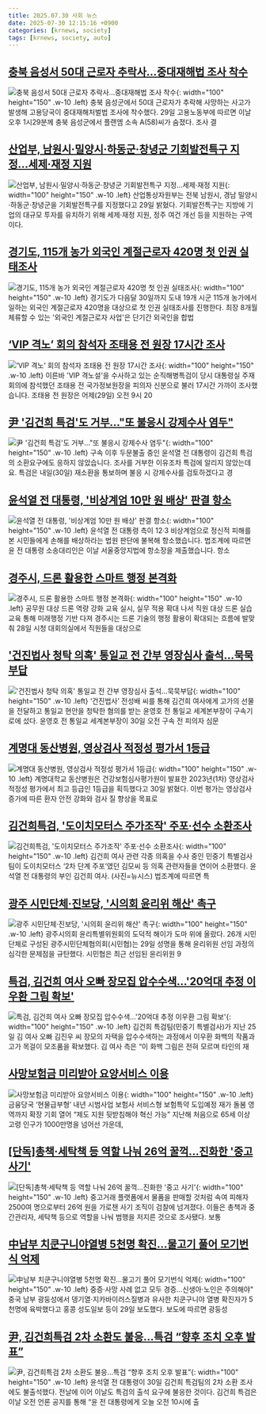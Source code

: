 ```yaml
---
title: 2025.07.30 사회 뉴스
date: 2025-07-30 12:15:16 +0900
categories: [krnews, society]
tags: [krnews, society, auto]
---
```

## [충북 음성서 50대 근로자 추락사…중대재해법 조사 착수](https://n.news.naver.com/mnews/article/003/0013392202)

![충북 음성서 50대 근로자 추락사…중대재해법 조사 착수](https://mimgnews.pstatic.net/image/origin/003/2025/07/29/13392202.jpg?type=nf220_150){: width="100" height="150" .w-10 .left}
충북 음성군에서 50대 근로자가 추락해 사망하는 사고가 발생해 고용당국이 중대재해처벌법 조사에 착수했다. 29일 고용노동부에 따르면 이날 오후 1시29분께 충북 음성군에서 플랜엠 소속 A(58)씨가 숨졌다. 조사 결

## [산업부, 남원시·밀양시·하동군·창녕군 기회발전특구 지정…세제·재정 지원](https://n.news.naver.com/mnews/article/421/0008398466)

![산업부, 남원시·밀양시·하동군·창녕군 기회발전특구 지정…세제·재정 지원](https://mimgnews.pstatic.net/image/origin/421/2025/07/29/8398466.jpg?type=nf220_150){: width="100" height="150" .w-10 .left}
산업통상자원부는 전북 남원시, 경남 밀양시·하동군·창녕군을 기회발전특구를 지정했다고 29일 밝혔다. 기회발전특구는 지방에 기업의 대규모 투자를 유치하기 위해 세제·재정 지원, 정주 여건 개선 등을 지원하는 구역이다.

## [경기도, 115개 농가 외국인 계절근로자 420명 첫 인권 실태조사](https://n.news.naver.com/mnews/article/031/0000952917)

![경기도, 115개 농가 외국인 계절근로자 420명 첫 인권 실태조사](https://mimgnews.pstatic.net/image/origin/031/2025/07/30/952917.jpg?type=nf220_150){: width="100" height="150" .w-10 .left}
경기도가 다음달 30일까지 도내 19개 시군 115개 농가에서 일하는 외국인 계절근로자 420명을 대상으로 첫 인권 실태조사를 진행한다. 최장 8개월 체류할 수 있는 '외국인 계절근로자 사업'은 단기간 외국인을 합법

## [‘VIP 격노’ 회의 참석자 조태용 전 원장 17시간 조사](https://n.news.naver.com/mnews/article/056/0011999000)

![‘VIP 격노’ 회의 참석자 조태용 전 원장 17시간 조사](https://mimgnews.pstatic.net/image/origin/056/2025/07/30/11999000.jpg?type=nf220_150){: width="100" height="150" .w-10 .left}
이른바 'VIP 격노설'을 수사하고 있는 순직해병특검이 당시 대통령실 주재 회의에 참석했던 조태용 전 국가정보원장을 피의자 신분으로 불러 17시간 가까이 조사했습니다. 조태용 전 원장은 어제(29일) 오전 9시 20

## [尹 '김건희 특검'도 거부…"또 불응시 강제수사 염두"](https://n.news.naver.com/mnews/article/422/0000765298)

![尹 '김건희 특검'도 거부…"또 불응시 강제수사 염두"](https://mimgnews.pstatic.net/image/origin/422/2025/07/29/765298.jpg?type=nf220_150){: width="100" height="150" .w-10 .left}
구속 이후 두문불출 중인 윤석열 전 대통령이 김건희 특검의 소환요구에도 응하지 않았습니다. 조사를 거부한 이유조차 특검에 알리지 않았는데요. 특검은 내일(30일) 재소환을 통보하며 불응 시 강제수사를 검토하겠다고 경

## [윤석열 전 대통령, '비상계엄 10만 원 배상' 판결 항소](https://n.news.naver.com/mnews/article/055/0001279506)

![윤석열 전 대통령, '비상계엄 10만 원 배상' 판결 항소](https://mimgnews.pstatic.net/image/origin/055/2025/07/29/1279506.jpg?type=nf220_150){: width="100" height="150" .w-10 .left}
윤석열 전 대통령 측이 12·3 비상계엄으로 정신적 피해를 본 시민들에게 손해를 배상하라는 법원 판단에 불복해 항소했습니다. 법조계에 따르면 윤 전 대통령 소송대리인은 이날 서울중앙지법에 항소장을 제출했습니다. 항소

## [경주시, 드론 활용한 스마트 행정 본격화](https://n.news.naver.com/mnews/article/022/0004055728)

![경주시, 드론 활용한 스마트 행정 본격화](https://mimgnews.pstatic.net/image/origin/022/2025/07/29/4055728.jpg?type=nf220_150){: width="100" height="150" .w-10 .left}
공무원 대상 드론 역량 강화 교육 실시, 실무 적용 확대 나서 직원 대상 드론 실습 교육 통해 미래행정 기반 다져 경주시는 드론 기술의 행정 활용이 확대되는 흐름에 발맞춰 28일 시청 대회의실에서 직원들을 대상으로

## ['건진법사 청탁 의혹' 통일교 전 간부 영장심사 출석…묵묵부답](https://n.news.naver.com/mnews/article/018/0006076906)

!['건진법사 청탁 의혹' 통일교 전 간부 영장심사 출석…묵묵부답](https://mimgnews.pstatic.net/image/origin/018/2025/07/30/6076906.jpg?type=nf220_150){: width="100" height="150" .w-10 .left}
‘건진법사’ 전성배 씨를 통해 김건희 여사에게 고가의 선물을 전달하고 통일교 현안을 청탁한 혐의를 받는 윤영호 전 통일교 세계본부장이 구속기로에 섰다. 윤영호 전 통일교 세계본부장이 30일 오전 구속 전 피의자 심문

## [계명대 동산병원, 영상검사 적정성 평가서 1등급](https://n.news.naver.com/mnews/article/003/0013392901)

![계명대 동산병원, 영상검사 적정성 평가서 1등급](https://mimgnews.pstatic.net/image/origin/003/2025/07/30/13392901.jpg?type=nf220_150){: width="100" height="150" .w-10 .left}
계명대학교 동산병원은 건강보험심사평가원이 발표한 2023년(1차) 영상검사 적정성 평가에서 최고 등급인 1등급을 획득했다고 30일 밝혔다. 이번 평가는 영상검사 증가에 따른 환자 안전 강화와 검사 질 향상을 목표로

## [김건희특검, '도이치모터스 주가조작' 주포·선수 소환조사](https://n.news.naver.com/mnews/article/018/0006076573)

![김건희특검, '도이치모터스 주가조작' 주포·선수 소환조사](https://mimgnews.pstatic.net/image/origin/018/2025/07/29/6076573.jpg?type=nf220_150){: width="100" height="150" .w-10 .left}
김건희 여사 관련 각종 의혹을 수사 중인 민중기 특별검사팀이 도이치모터스 ‘2차 단계 주포’였던 김모씨 등 의혹 관련자들을 연이어 소환했다. 윤석열 전 대통령의 부인 김건희 여사. (사진=뉴시스) 법조계에 따르면 특

## [광주 시민단체·진보당, '시의회 윤리위 해산' 촉구](https://n.news.naver.com/mnews/article/277/0005629791)

![광주 시민단체·진보당, '시의회 윤리위 해산' 촉구](https://mimgnews.pstatic.net/image/origin/277/2025/07/29/5629791.jpg?type=nf220_150){: width="100" height="150" .w-10 .left}
광주시의회 윤리특별위원회의 도덕적 해이가 도마 위에 올랐다. 26개 시민단체로 구성된 광주시민단체협의회(시민협)는 29일 성명을 통해 윤리위원 선임 과정의 심각한 문제점을 규탄했다. 시민협은 최근 선임된 윤리위원 9

## [특검, 김건희 여사 오빠 장모집 압수수색…'20억대 추정 이우환 그림 확보'](https://n.news.naver.com/mnews/article/011/0004514972)

![특검, 김건희 여사 오빠 장모집 압수수색…'20억대 추정 이우환 그림 확보'](https://mimgnews.pstatic.net/image/origin/011/2025/07/29/4514972.jpg?type=nf220_150){: width="100" height="150" .w-10 .left}
김건희 특검팀(민중기 특별검사)가 지난 25일 김 여사 오빠 김진우 씨 장모의 자택을 압수수색하는 과정에서 이우환 화백의 작품과 고가 목걸이 모조품을 확보했다. 김 여사 측은 “이 화백 그림은 전혀 모르며 타인의 재

## [사망보험금 미리받아 요양서비스 이용](https://n.news.naver.com/mnews/article/016/0002507168)

![사망보험금 미리받아 요양서비스 이용](https://mimgnews.pstatic.net/image/origin/016/2025/07/30/2507168.jpg?type=nf220_150){: width="100" height="150" .w-10 .left}
금융당국 ‘현물급부형’ 내년 시범사업 보험사 서비스형 보험특약 도입예정 재가 돌봄 영역까지 확장 기회 열어 “제도 지원 뒷받침해야 혁신 가능” 지난해 처음으로 65세 이상 고령 인구가 1000만명을 넘어선 가운데,

## [[단독]총책·세탁책 등 역할 나눠 26억 꿀꺽…진화한 '중고 사기'](https://n.news.naver.com/mnews/article/079/0004050539)

![[단독]총책·세탁책 등 역할 나눠 26억 꿀꺽…진화한 '중고 사기'](https://mimgnews.pstatic.net/image/origin/079/2025/07/30/4050539.jpg?type=nf220_150){: width="100" height="150" .w-10 .left}
중고거래 플랫폼에서 물품을 판매할 것처럼 속여 피해자 2500여 명으로부터 26억 원을 가로챈 사기 조직이 검찰에 넘겨졌다. 이들은 총책과 중간관리자, 세탁책 등으로 역할을 나눠 범행을 저지른 것으로 조사됐다. 보통

## [中남부 치쿤구니야열병 5천명 확진…물고기 풀어 모기번식 억제](https://n.news.naver.com/mnews/article/001/0015535933)

![中남부 치쿤구니야열병 5천명 확진…물고기 풀어 모기번식 억제](https://mimgnews.pstatic.net/image/origin/001/2025/07/29/15535933.jpg?type=nf220_150){: width="100" height="150" .w-10 .left}
중증·사망 사례 없고 모두 경증…신생아·노인은 주의해야" 중국 남부 광둥성에서 뎅기열·지카바이러스질병과 유사한 치쿤구니야 열병 확진자가 5천명에 육박했다고 홍콩 성도일보 등이 29일 보도했다. 보도에 따르면 광둥성

## [尹, 김건희특검 2차 소환도 불응…특검 “향후 조치 오후 발표”](https://n.news.naver.com/mnews/article/020/0003651355)

![尹, 김건희특검 2차 소환도 불응…특검 “향후 조치 오후 발표”](https://mimgnews.pstatic.net/image/origin/020/2025/07/30/3651355.jpg?type=nf220_150){: width="100" height="150" .w-10 .left}
윤석열 전 대통령이 30일 김건희 특검팀의 2차 소환 조사에도 불출석했다. 전날에 이어 이날도 특검의 출석 요구에 불응한 것이다. 김건희 특검은 이날 오전 언론 공지를 통해 “윤 전 대통령에게 오늘 오전 10시에 출


